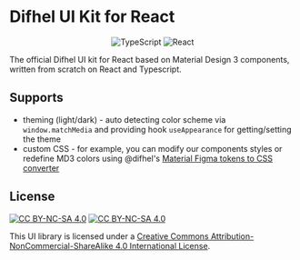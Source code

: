# Difhel UI Kit for React
<p align="center">
<img src="https://img.shields.io/badge/typescript-%23007ACC.svg?style=flat&logo=typescript&logoColor=white" alt="TypeScript"/>
<img src="https://img.shields.io/badge/react-%2320232a.svg?style=flat&logo=react&logoColor=%2361DAFB" alt="React"/>
</p>
The official Difhel UI kit for React based on Material Design 3 components, written from scratch on React and Typescript.

## Supports
- theming (light/dark) - auto detecting color scheme via `window.matchMedia` and providing hook `useAppearance` for getting/setting the theme
- custom CSS - for example, you can modify our components styles or redefine MD3 colors using @difhel's [Material Figma tokens to CSS converter](https://github.com/difhel/material-theme-figma-to-css)

## License
[![CC BY-NC-SA 4.0][cc-by-nc-sa-shield]][cc-by-nc-sa] [![CC BY-NC-SA 4.0][cc-by-nc-sa-image]][cc-by-nc-sa]

This UI library is licensed under a
[Creative Commons Attribution-NonCommercial-ShareAlike 4.0 International License][cc-by-nc-sa].

[cc-by-nc-sa]: http://creativecommons.org/licenses/by-nc-sa/4.0/
[cc-by-nc-sa-image]: https://licensebuttons.net/l/by-nc-sa/4.0/88x31.png
[cc-by-nc-sa-shield]: https://img.shields.io/badge/License-CC%20BY--NC--SA%204.0-lightgrey.svg
